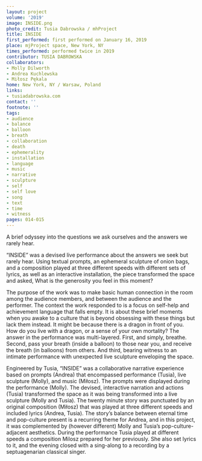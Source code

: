 ```yaml
---
layout: project
volume: '2019'
image: INSIDE.png
photo_credit: Tusia Dabrowska / mhProject
title: INSIDE
first_performed: first performed on January 16, 2019
place: mjProject space, New York, NY
times_performed: performed twice in 2019
contributor: TUSIA DABROWSKA
collaborators:
- Molly Dilworth
- Andrea Kuchlewska
- Miłosz Pękala
home: New York, NY / Warsaw, Poland
links:
- tusiadabrowska.com
contact: ''
footnote: ''
tags:
- audience
- balance
- balloon
- breath
- collaboration
- death
- ephemerality
- installation
- language
- music
- narrative
- sculpture
- self
- self love
- song
- text
- time
- witness
pages: 014-015
---
```


A brief odyssey into the questions we ask ourselves and the answers we rarely hear.

“INSIDE” was a devised live performance about the answers we seek but rarely hear. Using textual prompts, an ephemeral sculpture of onion bags, and a composition played at three different speeds with different sets of lyrics, as well as an interactive installation, the piece transformed the space and asked, What is the generosity you feel in this moment?

The purpose of the work was to make basic human connection in the room among the audience members, and between the audience and the performer. The context the work responded to is a focus on self-help and achievement language that falls empty. It is about these brief moments when you awake to a culture that is beyond obsessing with these things but lack them instead. It might be because there is a dragon in front of you. How do you live with a dragon, or a sense of your own mortality? The answer in the performance was multi-layered. First, and simply, breathe. Second, pass your breath (inside a balloon) to those near you, and receive the breath (in balloons) from others. And third, bearing witness to an intimate performance with unexpected live sculpture enveloping the space.

Engineered by Tusia, “INSIDE” was a collaborative narrative experience based on prompts (Andrea) that encompassed performance (Tusia), live sculpture (Molly), and music (Miłosz). The prompts were displayed during the performance (Molly). The devised, interactive narration and actions (Tusia) transformed the space as it was being transformed into a live sculpture (Molly and Tusia). The twenty minute story was punctuated by an original composition (Miłosz) that was played at three different speeds and included lyrics (Andrea, Tusia). The story’s balance between eternal time and pop-culture present is a recurring theme for Andrea, and in this project, it was complemented by (however different) Molly and Tusia’s pop-culture-adjacent aesthetics. During the performance Tusia played at different speeds a composition Milosz prepared for her previously. She also set lyrics to it, and the evening closed with a sing-along to a recording by a septuagenarian classical singer.
